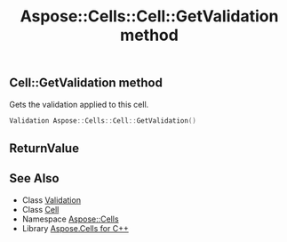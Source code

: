 ﻿---
title: Aspose::Cells::Cell::GetValidation method
linktitle: GetValidation
second_title: Aspose.Cells for C++ API Reference
description: 'Aspose::Cells::Cell::GetValidation method. Gets the validation applied to this cell in C++.'
type: docs
weight: 7400
url: /cpp/aspose.cells/cell/getvalidation/
---
## Cell::GetValidation method


Gets the validation applied to this cell.

```cpp
Validation Aspose::Cells::Cell::GetValidation()
```


## ReturnValue



## See Also

* Class [Validation](../../validation/)
* Class [Cell](../)
* Namespace [Aspose::Cells](../../)
* Library [Aspose.Cells for C++](../../../)
